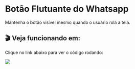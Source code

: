 # Botão Flutuante do Whatsapp
Mantenha o botão visível mesmo quando o usuário rola a tela.

## 🎬 Veja funcionando em:
Clique no link abaixo para ver o código rodando:

<a href="https://www.instagram.com/reel/Ch-ik33pC1s/?utm_source=ig_web_copy_link" target="_blank"><img src="https://user-images.githubusercontent.com/112261177/188292454-cfe4d2ee-a9a2-4c5b-8e3f-bc761831fbc9.png"></a>

